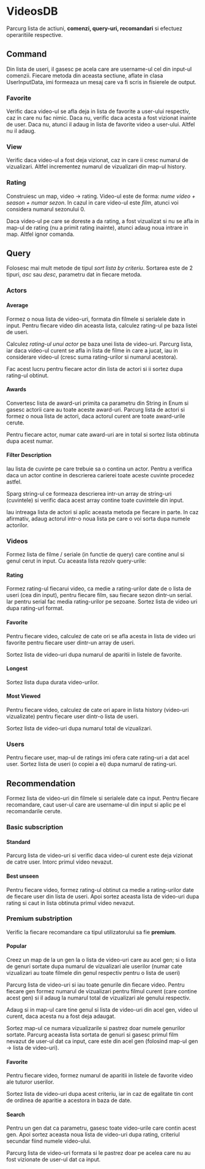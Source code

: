 # VideosDB

Parcurg lista de actiuni, **comenzi, query-uri, recomandari** si efectuez
operaritiile respective.

## Command
Din lista de useri, il gasesc pe acela care are username-ul cel din input-ul
comenzii. Fiecare metoda din aceasta sectiune, aflate in clasa UserInputData,
imi formeaza un mesaj care va fi scris in fisierele de output.

### Favorite
Verific daca video-ul se afla deja in lista de favorite a user-ului respectiv,
caz in care nu fac nimic. Daca nu, verific daca acesta a fost vizionat inainte
de user. Daca nu, atunci il adaug in lista de favorite video a user-ului.
Altfel nu il adaug.

### View
Verific daca video-ul a fost deja vizionat, caz in care ii cresc numarul de
vizualizari. Altfel incrementez numarul de vizualizari din map-ul history.

### Rating
Construiesc un map, video -> rating. Video-ul este de forma:
 *nume video + season + numar sezon*. In cazul in care video-ul este *film*,
 atunci voi considera numarul sezonului 0.

Daca video-ul pe care se doreste a da rating, a fost vizualizat si nu se afla
in map-ul de rating (nu a primit rating inainte), atunci adaug noua intrare in
map. Altfel ignor comanda.

## Query
Folosesc mai mult metode de tipul *sort lista by criteriu*. Sortarea este de 2
tipuri, *asc* sau *desc*, parametru dat in fiecare metoda.

### Actors

#### Average
Formez o noua lista de video-uri, formata din filmele si serialele date in
input. Pentru fiecare video din aceasta lista, calculez rating-ul pe baza
listei de useri.

Calculez *rating-ul unui actor* pe baza unei lista de video-uri. Parcurg
lista, iar daca video-ul curent se afla in lista de filme in care a jucat, iau
in considerare video-ul (cresc suma rating-urilor si numarul acestora).

Fac acest lucru pentru fiecare actor din lista de actori si ii sortez dupa
rating-ul obtinut.

#### Awards
Convertesc lista de award-uri primita ca parametru din String in Enum si
gasesc actorii care au toate aceste award-uri. Parcurg lista de actori si
formez o noua lista de actori, daca actorul curent are toate award-urile
cerute.

Pentru fiecare actor, numar cate award-uri are in total si sortez lista
obtinuta dupa acest numar.

#### Filter Description
Iau lista de cuvinte pe care trebuie sa o contina un actor. Pentru a verifica
daca un actor contine in descrierea carierei toate aceste cuvinte procedez
astfel.

Sparg string-ul ce formeaza descrierea intr-un array de string-uri (cuvintele)
si verific daca acest array contine toate cuvintele din input.

Iau intreaga lista de actori si aplic aceasta metoda pe fiecare in parte. In
caz afirmativ, adaug actorul intr-o noua lista pe care o voi sorta dupa numele
actorilor.

### Videos
Formez lista de filme / seriale (in functie de query) care contine anul si
genul cerut in input. Cu aceasta lista rezolv query-urile:

#### Rating
Formez rating-ul fiecarui video, ca medie a rating-urilor date de o lista de
useri (cea din input), pentru fiecare film, sau fiecare sezon dintr-un serial.
Iar pentru serial fac media rating-urilor pe sezoane. Sortez lista de video
uri dupa rating-url format.

#### Favorite
Pentru fiecare video, calculez de cate ori se afla acesta in lista de video
uri favorite pentru fiecare user dintr-un array de useri.

Sortez lista de video-uri dupa numarul de aparitii in listele de favorite.

#### Longest
Sortez lista dupa durata video-urilor.

#### Most Viewed
Pentru fiecare video, calculez de cate ori apare in lista history (video-uri
vizualizate) pentru fiecare user dintr-o lista de useri.

Sortez lista de video-uri dupa numarul total de vizualizari.

### Users
Pentru fiecare user, map-ul de ratings imi ofera cate rating-uri a dat acel
user. Sortez lista de useri (o copiei a ei) dupa numarul de rating-uri.

## Recommendation
Formez lista de video-uri din filmele si serialele date ca input.
Pentru fiecare recomandare, caut user-ul care are username-ul din input si
aplic pe el recomandarile cerute.

### Basic subscription

#### Standard
Parcurg lista de video-uri si verific daca video-ul curent este deja vizionat
de catre user. Intorc primul video nevazut.

#### Best unseen
Pentru fiecare video, formez rating-ul obtinut ca medie a rating-urilor date
de fiecare user din lista de useri. Apoi sortez aceasta lista de video-uri
dupa rating si caut in lista obtinuta primul video nevazut.

### Premium substription
Verific la fiecare recomandare ca tipul utilizatorului sa fie **premium**.

#### Popular
Creez un map de la un gen la o lista de video-uri care au acel gen; si o lista
de genuri sortate dupa numarul de vizualizari ale userilor (numar cate
vizualizari au toate filmele din genul respectiv pentru o lista de useri)

Parcurg lista de video-uri si iau toate genurile din fiecare video. Pentru
fiecare gen formez numarul de vizualizari pentru filmul curent (care contine
acest gen) si il adaug la numarul total de vizualizari ale genului respectiv.

Adaug si in map-ul care tine genul si lista de video-uri din acel gen, video
ul curent, daca acesta nu a fost deja adaugat.

Sortez map-ul ce numara vizualizarile si pastrez doar numele genurilor
sortate. Parcurg aceasta lista sortata de genuri si gasesc primul film nevazut
de user-ul dat ca input, care este din acel gen (folosind map-ul gen -> lista
de video-uri). 

#### Favorite
Pentru fiecare video, formez numarul de aparitii in listele de favorite video
ale tuturor userilor.

Sortez lista de video-uri dupa acest criteriu, iar in caz de egalitate tin
cont de ordinea de aparitie a acestora in baza de date.

#### Search
Pentru un gen dat ca parametru, gasesc toate video-urile care contin acest
gen. Apoi sortez aceasta noua lista de video-uri dupa rating, criteriul
secundar fiind numele video-ului.

Parcurg lista de video-uri formata si le pastrez doar pe acelea care nu au
fost vizionate de user-ul dat ca input.

